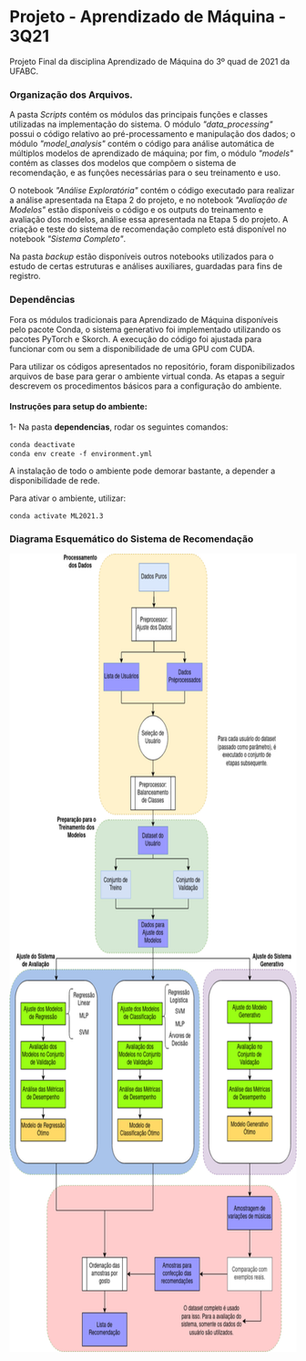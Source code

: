 # Projeto - Aprendizado de Máquina - 3Q21

Projeto Final da disciplina Aprendizado de Máquina do 3º quad de 2021 da UFABC.

### Organização dos Arquivos.

A pasta _Scripts_ contém os módulos das principais funções e classes utilizadas na implementação do sistema. O módulo _"data_processing"_ possui o código relativo ao pré-processamento e manipulação dos dados; o módulo _"model_analysis"_ contém o código para análise automática de múltiplos modelos de aprendizado de máquina; por fim, o módulo _"models"_ contém as classes dos modelos que compõem o sistema de recomendação, e as funções necessárias para o seu treinamento e uso.

O notebook _"Análise Exploratória"_ contém o código executado para realizar a análise apresentada na Etapa 2 do projeto, e no notebook _"Avaliação de Modelos"_ estão disponíveis o código e os outputs do treinamento e avaliação dos modelos, análise essa apresentada na Etapa 5 do projeto. A criação e teste do sistema de recomendação completo está disponível no notebook _"Sistema Completo"_.

Na pasta _backup_ estão disponíveis outros notebooks utilizados para o estudo de certas estruturas e análises auxiliares, guardadas para fins de registro.


### Dependências

Fora os módulos tradicionais para Aprendizado de Máquina disponíveis pelo pacote Conda, o sistema generativo foi implementado utilizando os pacotes PyTorch e Skorch. A execução do código foi ajustada para funcionar com ou sem a disponibilidade de uma GPU com CUDA.

Para utilizar os códigos apresentados no repositório, foram disponibilizados arquivos de base para gerar o ambiente virtual conda. As etapas a seguir descrevem os procedimentos básicos para a configuração do ambiente.

#### Instruções para setup do ambiente:

1- Na pasta **dependencias**, rodar os seguintes comandos:

    conda deactivate
    conda env create -f environment.yml

A instalação de todo o ambiente pode demorar bastante, a depender a disponibilidade de rede.

Para ativar o ambiente, utilizar: 

    conda activate ML2021.3


### Diagrama Esquemático do Sistema de Recomendação

<img src="Sistema.png" width="800" height = "1400" title="diagrama_sistema">
